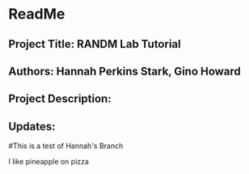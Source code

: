 # ReadMe

## Project Title: RANDM Lab Tutorial

## Authors: Hannah Perkins Stark, Gino Howard

## Project Description:


## Updates:

#This is a test of Hannah's Branch 


I like pineapple on pizza



